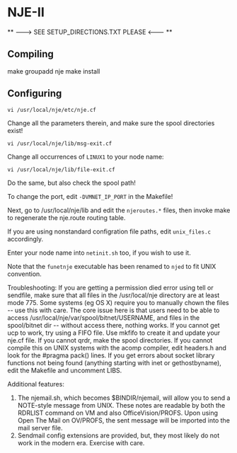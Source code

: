 NJE-II 
================

** ---> SEE SETUP_DIRECTIONS.TXT PLEASE <--- **

## Compiling
make
groupadd nje
make install

## Configuring
`vi /usr/local/nje/etc/nje.cf`

Change all the parameters therein, and make sure the spool directories exist!

`vi /usr/local/nje/lib/msg-exit.cf`

Change all occurrences of `LINUX1` to your node name:

`vi /usr/local/nje/lib/file-exit.cf`

Do the same, but also check the spool path!

To change the port, edit `-DVMNET_IP_PORT` in the Makefile!

Next, go to /usr/local/nje/lib and edit the `njeroutes.*` files, then invoke make to regenerate the nje.route routing table.

If you are using nonstandard configration file paths, edit `unix_files.c` accordingly.

Enter your node name into `netinit.sh` too, if you wish to use it.

Note that the `funetnje` executable has been renamed to `njed` to fit UNIX convention.

Troubleshooting:
If you are getting a permission died error using tell or sendfile, make sure that all files in the /usr/local/nje directory are at least mode 775. Some systems (eg OS X) require you to manually chown the files -- use this with care. The core issue here is that users need to be able to access /usr/local/nje/var/spool/bitnet/USERNAME, and files in the spool/bitnet dir -- without access there, nothing works.
If you cannot get ucp to work, try using a FIFO file. Use mkfifo to create it and update your nje.cf file.
If you cannot qrdr, make the spool directories. 
If you cannot compile this on UNIX systems with the acomp compiler, edit headers.h and look for the #pragma pack() lines.
If you get errors about socket library functions not being found (anything starting with inet or gethostbyname), edit the Makefile and uncomment LIBS.

Additional features:
1. The njemail.sh, which becomes $BINDIR/njemail, will allow you to send a NOTE-style message from UNIX. These notes are readable by both the RDRLIST command on VM and also OfficeVision/PROFS. Upon using Open The Mail on OV/PROFS, the sent message will be imported into the mail server file.
2. Sendmail config extensions are provided, but, they most likely do not work in the modern era. Exercise with care.

